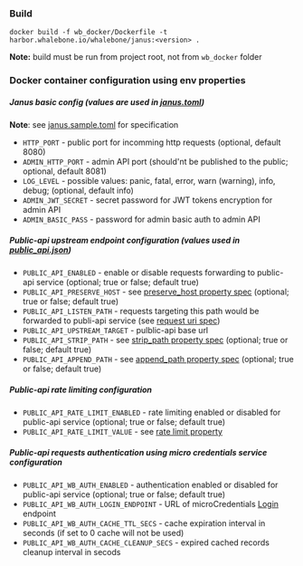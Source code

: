 ### Build
`docker build -f wb_docker/Dockerfile -t harbor.whalebone.io/whalebone/janus:<version> .`

**Note:** build must be run from project root, not from `wb_docker` folder

### Docker container configuration using env properties

##### Janus basic config (values are used in [janus.toml](janus.toml))
**Note**: see [janus.sample.toml](../janus.sample.toml) for specification

- `HTTP_PORT` - public port for incomming http requests (optional, default 8080)
- `ADMIN_HTTP_PORT` - admin API port (should'nt be published to the public; optional, default 8081)
- `LOG_LEVEL` - possible values: panic, fatal, error, warn (warning), info, debug; (optional, default info)
- `ADMIN_JWT_SECRET` - secret password for JWT tokens encryption for admin API
- `ADMIN_BASIC_PASS` - password for admin basic auth to admin API

##### Public-api upstream endpoint configuration (values used in [public\_api.json](public\_api.json))

- `PUBLIC_API_ENABLED` - enable or disable requests forwarding to public-api service (optional; true or false; default true)
- `PUBLIC_API_PRESERVE_HOST` - see [preserve_host property spec](../docs/proxy/preserve_host_property.md) (optional; true or false; default true)
- `PUBLIC_API_LISTEN_PATH` - requests targeting this path would be forwarded to publi-api service (see [request uri spec](../docs/proxy/request_uri.md))
- `PUBLIC_API_UPSTREAM_TARGET` - pulblic-api base url
- `PUBLIC_API_STRIP_PATH` - see [strip_path property spec](../docs/proxy/strip_uri_property.md) (optional; true or false; default true)
- `PUBLIC_API_APPEND_PATH` - see [append_path property spec](../docs/proxy/append_uri_property.md) (optional; true or false; default true)

##### Public-api rate limiting configuration

- `PUBLIC_API_RATE_LIMIT_ENABLED` - rate limiting enabled or disabled for public-api service (optional; true or false; default true)
- `PUBLIC_API_RATE_LIMIT_VALUE` - see [rate limit property](../docs/plugins/rate_limit.md)

##### Public-api requests authentication using micro credentials service configuration

- `PUBLIC_API_WB_AUTH_ENABLED` - authentication enabled or disabled for public-api service (optional; true or false; default true)
- `PUBLIC_API_WB_AUTH_LOGIN_ENDPOINT` - URL of microCredentials [Login](https://app.swaggerhub.com/apis-docs/whalebone/microCredentials/1.0.0#/Credentials/post_login) endpoint
- `PUBLIC_API_WB_AUTH_CACHE_TTL_SECS` - cache expiration interval in seconds (if set to 0 cache will not be used)
- `PUBLIC_API_WB_AUTH_CACHE_CLEANUP_SECS` - expired cached records cleanup interval in secods
